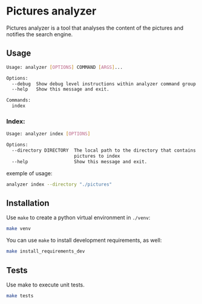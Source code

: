 # Pictures analyzer

Pictures analyzer is a tool that analyses the content of the pictures and notifies the search engine.


## Usage


```bash
Usage: analyzer [OPTIONS] COMMAND [ARGS]...

Options:
  --debug  Show debug level instructions within analyzer command group
  --help   Show this message and exit.

Commands:
  index

```
### Index:
```bash
Usage: analyzer index [OPTIONS]

Options:
  --directory DIRECTORY  The local path to the directory that contains all the
                         pictures to index
  --help                 Show this message and exit.

```
exemple of usage:

```bash
analyzer index --directory "./pictures"
```

## Installation

Use `make` to create a python virtual environment in `./venv`:

```bash
make venv
````

You can use `make` to install development requirements, as well:
```bash
make install_requirements_dev
```

## Tests

Use make to execute unit tests.

```bash
make tests
```
